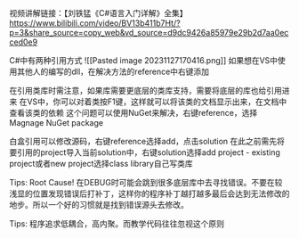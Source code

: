 视频讲解链接：【刘铁猛《C#语言入门详解》全集】 https://www.bilibili.com/video/BV13b411b7Ht/?p=3&share_source=copy_web&vd_source=d9dc9426a85979e29b2d7aa0ecced0e9

C#中有两种引用方式
![[Pasted image 20231127170416.png]]
如果想在VS中使用其他人的编写的dll，在解决方法的reference中右键添加

在引用类库时需注意，如果库需要更底层的类库支持，需要将底层的库也给引用进来
在VS中，你可以对着类按F1键，这样就可以将该类的文档显示出来，在文档中查看该类的依赖
这个问题可以使用NuGet来解决，右键reference，选择Magnage NuGet package

白盒引用可以修改源码，右键reference选择add，点击solution
在此之前需先将要引用的project导入当前solution中，右键solution选择add project - existing project或者new project选择class library自己写类库


Tips: Root Cause! 在DEBUG时可能会跳到很多底层库中去寻找错误。不要在较浅显的位置发现错误后打补丁，这样你的程序补丁越打越多最后会达到无法修改的地步。所以一个好的习惯就是找到错误源头去修改。

Tips: 程序追求低耦合，高内聚。而教学代码往往忽视这个原则